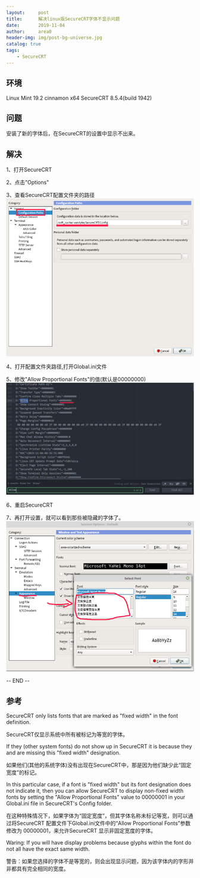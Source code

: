 ```yaml
---
layout:     post
title:      解决linux版SecureCRT字体不显示问题
date:       2019-11-04
author:     area0
header-img: img/post-bg-universe.jpg
catalog: true
tags:
    - SecureCRT
---
```


## 环境
Linux Mint 19.2 cinnamon x64
SecureCRT 8.5.4(build 1942)

## 问题
安装了新的字体后，在SecureCRT的设置中显示不出来。

## 解决
1、打开SecureCRT

2、点击"Options"

3、查看SecureCRT配置文件夹的路径
![check_config_path](/img/2019-11-04/check_config_path.png)

4、打开配置文件夹路径,打开Global.ini文件

5、修改"Allow Proportional Fonts"的值(默认是00000000)
![modify_config](/img/2019-11-04/modify_config.png)

6、重启SecureCRT

7、再打开设置，就可以看到那些被隐藏的字体了。
![see_fonts](/img/2019-11-04/see_fonts.png)

-- END --

## 参考

SecureCRT only lists fonts that are marked as "fixed width" in the font definition.

SecureCRT仅显示系统中所有被标记为等宽的字体。


If they (other system fonts) do not show up in SecureCRT it is because they and are
missing this "fixed width" designation.

如果他们(其他的系统字体)没有出现在SecureCRT中，那是因为他们缺少此“固定宽度”的标记。


In this particular case, if a font is "fixed width" but its font designation does not
indicate it, then you can allow SecureCRT to display non-fixed width fonts by setting
the "Allow Proportional Fonts" value to 00000001 in your Global.ini file in SecureCRT's
Config folder.

在这种特殊情况下，如果字体为“固定宽度”，但其字体名称未标记等宽，则可以通过将SecureCRT
配置文件下Global.ini文件中的“Allow Proportional Fonts”参数修改为 00000001，来允许SecureCRT
显示非固定宽度的字体。


Waring: If you will have display problems because glyphs within the font do not all have
the exact same width.

警告：如果您选择的字体不是等宽的，则会出现显示问题，因为该字体内的字形并非都具有完全相同的宽度。
